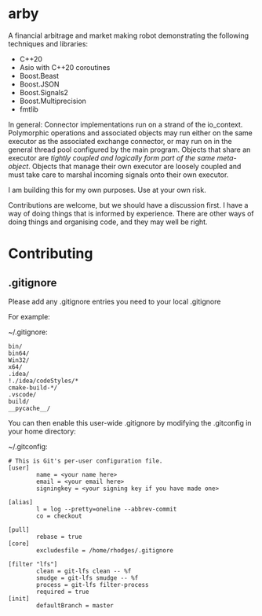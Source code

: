 # arby

A financial arbitrage and market making robot demonstrating the following techniques and libraries:
- C++20
- Asio with C++20 coroutines
- Boost.Beast
- Boost.JSON
- Boost.Signals2
- Boost.Multiprecision
- fmtlib


In general:
Connector implementations run on a strand of the io_context.
Polymorphic operations and associated objects may run either on the same executor as the associated exchange connector, or may run on in the general thread pool configured by the main program. Objects that share an executor are _tightly coupled and logically form part of the same meta-object_. Objects that manage their own executor are loosely coupled and must take care to marshal incoming signals onto their own executor.

I am building this for my own purposes. Use at your own risk.

Contributions are welcome, but we should have a discussion first. I have a way of doing things that is informed by experience. There are other ways of doing things and organising code, and they may well be right.

# Contributing

## .gitignore

Please add any .gitignore entries you need to your local .gitignore

For example:

~/.gitignore:
```gitignore
bin/
bin64/
Win32/
x64/
.idea/
!./idea/codeStyles/*
cmake-build-*/
.vscode/
build/
__pycache__/
```

You can then enable this user-wide .gitignore by modifying the .gitconfig in your home directory:

~/.gitconfig:
```
# This is Git's per-user configuration file.
[user]
        name = <your name here>
        email = <your email here>
        signingkey = <your signing key if you have made one>

[alias]
        l = log --pretty=oneline --abbrev-commit
        co = checkout

[pull]
        rebase = true
[core]
        excludesfile = /home/rhodges/.gitignore
        
[filter "lfs"]
        clean = git-lfs clean -- %f
        smudge = git-lfs smudge -- %f
        process = git-lfs filter-process
        required = true
[init]
        defaultBranch = master
```
